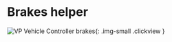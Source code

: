 # Brakes helper

![VP Vehicle Controller brakes](/img/blocks/vpp-brakes-inspector.png){: .img-small .clickview }


